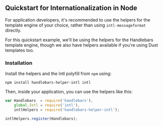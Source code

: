 ## Quickstart for Internationalization in Node

For application developers, it's recommended to use the helpers for the template engine of your choice, rather than using `intl-messageformat` directly.

For this quickstart example, we'll be using the helpers for the Handlebars template engine, though we also have helpers available if you're using Dust templates too.

### Installation

Install the helpers and the Intl polyfill from `npm` using:

```
npm install handlebars-helper-intl intl
```

Then, inside your application, you can use the helpers like this:

```js
var Handlebars  = require('handlebars'),
    global.Intl = require('intl'),
    intlHelpers = require('handlebars-helper-intl');

intlHelpers.register(Handlebars);
```

